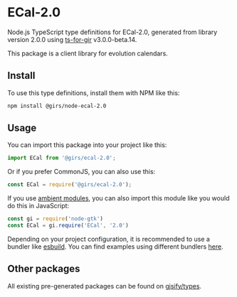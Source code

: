 
# ECal-2.0

Node.js TypeScript type definitions for ECal-2.0, generated from library version 2.0.0 using [ts-for-gir](https://github.com/gjsify/ts-for-gir) v3.0.0-beta.14.

This package is a client library for evolution calendars.

## Install

To use this type definitions, install them with NPM like this:
```bash
npm install @girs/node-ecal-2.0
```

## Usage

You can import this package into your project like this:
```ts
import ECal from '@girs/ecal-2.0';
```

Or if you prefer CommonJS, you can also use this:
```ts
const ECal = require('@girs/ecal-2.0');
```

If you use [ambient modules](https://github.com/gjsify/ts-for-gir/tree/main/packages/cli#ambient-modules), you can also import this module like you would do this in JavaScript:

```ts
const gi = require('node-gtk')
const ECal = gi.require('ECal', '2.0')
```

Depending on your project configuration, it is recommended to use a bundler like [esbuild](https://esbuild.github.io/). You can find examples using different bundlers [here](https://github.com/gjsify/ts-for-gir/tree/main/examples).

## Other packages

All existing pre-generated packages can be found on [gjsify/types](https://github.com/gjsify/types).
